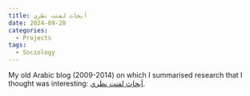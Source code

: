 ```yaml
---
title: أبحاث لفتت نظري
date: 2024-09-20
categories:
  - Projects
tags:
  - Sociology
---
```


My old Arabic blog (2009-2014) on which I summarised research that I thought was interesting: [أبحاث لفتت نظري](https://benjamingeer.blogspot.com/).
